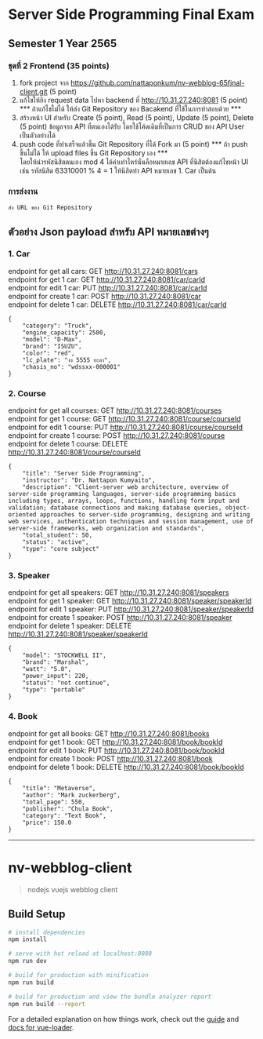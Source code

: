 # Server Side Programming Final Exam 
## Semester 1 Year 2565
### ชุดที่ 2 Frontend (35 points)

1.	fork project จาก https://github.com/nattaponkum/nv-webblog-65final-client.git (5 point)
2.	แก้ไขให้ยิง request data ไปหา backend ที่ http://10.31.27.240:8081 (5 point) 
    *** ถ้าแก้ไขไม่ได้ ให้ส่ง Git Repository ของ Bacakend ที่ใช้ในการทำสอบด้วย ***
3.	สร้างหน้า UI สำหรับ Create (5 point), Read (5 point), Update (5 point), Delete (5 point)
    ข้อมูลจาก API ที่ตนเองได้รับ โดยใช้โค้ดเดิมที่เป็นการ CRUD ของ API User เป็นตัวอย่างได้
4.  push code ที่ทำเสร็จแล้วขึ้น Git Repository ที่ได้ Fork มา (5 point) 
    *** ถ้า push ขึ้นไม่ได้ ให้ upload files ขึ้น Git Repository เอง ***  
    โดยให้นำรหัสนิสิตตนเอง mod 4 ได้ค่าเท่าไหร่นั่นคือหมายเลข API ที่นิสิตต้องแก้ไขหน้า UI 
เช่น รหัสนิสิต 63310001 % 4 = 1 ให้นิสิตทำ API หมายเลข 1. Car เป็นต้น  
### การส่งงาน
    ส่ง URL ของ Git Repository  
## ตัวอย่าง Json payload สำหรับ API หมายเลขต่างๆ
### 1. Car 
endpoint for get all cars: GET http://10.31.27.240:8081/cars  
endpoint for get 1 car: GET http://10.31.27.240:8081/car/carId  
endpoint for edit 1 car: PUT http://10.31.27.240:8081/car/carId  
endpoint for create 1 car: POST http://10.31.27.240:8081/car  
endpoint for delete 1 car: DELETE http://10.31.27.240:8081/car/carId  
```
{
    "category": "Truck",
    "engine_capacity": 2500,
    "model": "D-Max",
    "brand": "ISUZU",
    "color": "red",
    "lc_plate": "งง 5555 ยะลา",
    "chasis_no": "wdssxx-000001"
}
```

### 2. Course 
endpoint for get all courses: GET http://10.31.27.240:8081/courses  
endpoint for get 1 course: GET http://10.31.27.240:8081/course/courseId  
endpoint for edit 1 course: PUT http://10.31.27.240:8081/course/courseId  
endpoint for create 1 course: POST http://10.31.27.240:8081/course  
endpoint for delete 1 course: DELETE http://10.31.27.240:8081/course/courseId  
```
{
    "title": "Server Side Programming",
    "instructor": "Dr. Nattapon Kumyaito",
    "description": "Client-server web architecture, overview of server-side programming languages, server-side programming basics including types, arrays, loops, functions, handling form input and validation; database connections and making database queries, object-oriented approaches to server-side programming, designing and writing web services, authentication techniques and session management, use of server-side frameworks, web organization and standards",
    "total_student": 50,
    "status": "active",
    "type": "core subject"
}
```

### 3. Speaker 
endpoint for get all speakers: GET http://10.31.27.240:8081/speakers  
endpoint for get 1 speaker: GET http://10.31.27.240:8081/speaker/speakerId  
endpoint for edit 1 speaker: PUT http://10.31.27.240:8081/speaker/speakerId  
endpoint for create 1 speaker: POST http://10.31.27.240:8081/speaker  
endpoint for delete 1 speaker: DELETE http://10.31.27.240:8081/speaker/speakerId  
```
{
    "model": "STOCKWELL II",
    "brand": "Marshal",
    "watt": "5.0",
    "power_input": 220,
    "status": "not continue",
    "type": "portable"
}
```

### 4. Book 
endpoint for get all books: GET http://10.31.27.240:8081/books  
endpoint for get 1 book: GET http://10.31.27.240:8081/book/bookId  
endpoint for edit 1 book: PUT http://10.31.27.240:8081/book/bookId  
endpoint for create 1 book: POST http://10.31.27.240:8081/book  
endpoint for delete 1 book: DELETE http://10.31.27.240:8081/book/bookId  
```
{
    "title": "Metaverse",
    "author": "Mark zuckerberg",
    "total_page": 550,
    "publisher": "Chula Book",
    "category": "Text Book",
    "price": 150.0
}
```

---------------------------------------------------------------------------------------

# nv-webblog-client

> nodejs vuejs webblog client

## Build Setup

``` bash
# install dependencies
npm install

# serve with hot reload at localhost:8080
npm run dev

# build for production with minification
npm run build

# build for production and view the bundle analyzer report
npm run build --report
```

For a detailed explanation on how things work, check out the [guide](http://vuejs-templates.github.io/webpack/) and [docs for vue-loader](http://vuejs.github.io/vue-loader).
